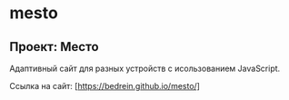 # mesto
## Проект: Место

Адаптивный сайт для разных устройств с исользованием JavaScript.

Ссылка на сайт: [https://bedrein.github.io/mesto/]